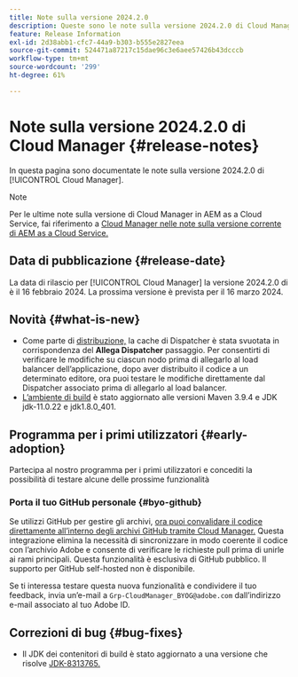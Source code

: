 ```yaml
---
title: Note sulla versione 2024.2.0
description: Queste sono le note sulla versione 2024.2.0 di Cloud Manager.
feature: Release Information
exl-id: 2d38abb1-cfc7-44a9-b303-b555e2827eea
source-git-commit: 524471a87217c15dae96c3e6aee57426b43dcccb
workflow-type: tm+mt
source-wordcount: '299'
ht-degree: 61%

---
```



# Note sulla versione 2024.2.0 di Cloud Manager {#release-notes}

In questa pagina sono documentate le note sulla versione 2024.2.0 di [!UICONTROL Cloud Manager].

>[!NOTE]
>
>Per le ultime note sulla versione di Cloud Manager in AEM as a Cloud Service, fai riferimento a [Cloud Manager nelle note sulla versione corrente di AEM as a Cloud Service.](https://experienceleague.adobe.com/docs/experience-manager-cloud-service/content/implementing/using-cloud-manager/release-notes-cloud-manager/release-notes-cm-current.html?lang=it)

## Data di pubblicazione {#release-date}

La data di rilascio per [!UICONTROL Cloud Manager] la versione 2024.2.0 di è il 16 febbraio 2024. La prossima versione è prevista per il 16 marzo 2024.

## Novità {#what-is-new}

* Come parte di [distribuzione,](/help/using/code-deployment.md) la cache di Dispatcher è stata svuotata in corrispondenza del **Allega Dispatcher** passaggio. Per consentirti di verificare le modifiche su ciascun nodo prima di allegarlo al load balancer dell’applicazione, dopo aver distribuito il codice a un determinato editore, ora puoi testare le modifiche direttamente dal Dispatcher associato prima di allegarlo al load balancer.
* [L’ambiente di build](/help/getting-started/build-environment.md) è stato aggiornato alle versioni Maven 3.9.4 e JDK jdk-11.0.22 e jdk1.8.0_401.

## Programma per i primi utilizzatori {#early-adoption}

Partecipa al nostro programma per i primi utilizzatori e concediti la possibilità di testare alcune delle prossime funzionalità

### Porta il tuo GitHub personale {#byo-github}

Se utilizzi GitHub per gestire gli archivi, [ora puoi convalidare il codice direttamente all’interno degli archivi GitHub tramite Cloud Manager.](/help/managing-code/byo-github.md) Questa integrazione elimina la necessità di sincronizzare in modo coerente il codice con l’archivio Adobe e consente di verificare le richieste pull prima di unirle ai rami principali. Questa funzionalità è esclusiva di GitHub pubblico. Il supporto per GitHub self-hosted non è disponibile.

Se ti interessa testare questa nuova funzionalità e condividere il tuo feedback, invia un’e-mail a `Grp-CloudManager_BYOG@adobe.com` dall’indirizzo e-mail associato al tuo Adobe ID.

## Correzioni di bug {#bug-fixes}

* Il JDK dei contenitori di build è stato aggiornato a una versione che risolve [JDK-8313765.](https://bugs.openjdk.org/browse/JDK-8313765)
